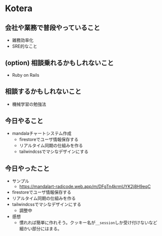 # Kotera

## 会社や業務で普段やっていること

- 雑務効率化
- SRE的なこと

## (option) 相談乗れるかもしれないこと

- Ruby on Rails

## 相談するかもしれないこと

- 機械学習の勉強法

## 今日やること

- mandalaチャートシステム作成
  - firestoreでユーザ情報保存する
  - リアルタイム同期の仕組みを作る
  - tailwindcssでマシなデザインにする


## 今日やったこと

- サンプル
  - https://mandalart-radicode.web.app/m/DFgTn4krmUYK2j8H9eqC
- firestoreでユーザ情報保存する
- リアルタイム同期の仕組みを作る
- tailwindcssでマシなデザインにする
  - 調整中
- 感想
  - 慣れれば簡単に作れそう。クッキー名が`__session`しか受け付けないなど細かい部分にはまる。
 
